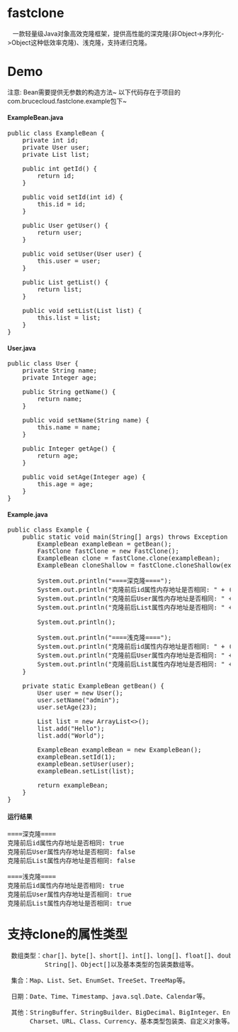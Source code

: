 # fastclone<br>
    一款轻量级Java对象高效克隆框架，提供高性能的深克隆(非Object->序列化->Object这种低效率克隆)、浅克隆，支持递归克隆。
# Demo
 注意: Bean需要提供无参数的构造方法~
 以下代码存在于项目的com.brucecloud.fastclone.example包下~
#### ExampleBean.java
<pre>
public class ExampleBean {
    private int id;
    private User user;
    private List list;

    public int getId() {
        return id;
    }

    public void setId(int id) {
        this.id = id;
    }

    public User getUser() {
        return user;
    }

    public void setUser(User user) {
        this.user = user;
    }

    public List getList() {
        return list;
    }

    public void setList(List list) {
        this.list = list;
    }
}
</pre>
#### User.java
<pre>
public class User {
    private String name;
    private Integer age;

    public String getName() {
        return name;
    }

    public void setName(String name) {
        this.name = name;
    }

    public Integer getAge() {
        return age;
    }

    public void setAge(Integer age) {
        this.age = age;
    }
}
</pre>
#### Example.java
<pre>
public class Example {
    public static void main(String[] args) throws Exception {
        ExampleBean exampleBean = getBean();
        FastClone fastClone = new FastClone();
        ExampleBean clone = fastClone.clone(exampleBean);
        ExampleBean cloneShallow = fastClone.cloneShallow(exampleBean);

        System.out.println("====深克隆====");
        System.out.println("克隆前后id属性内存地址是否相同: " + (exampleBean.getId() == clone.getId()));
        System.out.println("克隆前后User属性内存地址是否相同: " + (exampleBean.getUser() == clone.getUser()));
        System.out.println("克隆前后List属性内存地址是否相同: " + (exampleBean.getList() == clone.getList()));

        System.out.println();

        System.out.println("====浅克隆====");
        System.out.println("克隆前后id属性内存地址是否相同: " + (exampleBean.getId() == cloneShallow.getId()));
        System.out.println("克隆前后User属性内存地址是否相同: " + (exampleBean.getUser() == cloneShallow.getUser()));
        System.out.println("克隆前后List属性内存地址是否相同: " + (exampleBean.getList() == cloneShallow.getList()));
    }

    private static ExampleBean getBean() {
        User user = new User();
        user.setName("admin");
        user.setAge(23);

        List<String> list = new ArrayList<>();
        list.add("Hello");
        list.add("World");

        ExampleBean exampleBean = new ExampleBean();
        exampleBean.setId(1);
        exampleBean.setUser(user);
        exampleBean.setList(list);

        return exampleBean;
    }
}
</pre>
#### 运行结果
<pre>
====深克隆====
克隆前后id属性内存地址是否相同: true
克隆前后User属性内存地址是否相同: false
克隆前后List属性内存地址是否相同: false

====浅克隆====
克隆前后id属性内存地址是否相同: true
克隆前后User属性内存地址是否相同: true
克隆前后List属性内存地址是否相同: true
</pre>
# 支持clone的属性类型
<pre>
 数组类型：char[]、byte[]、short[]、int[]、long[]、float[]、double[]、boolean[]、
          String[]、Object[]以及基本类型的包装类数组等。
 
 集合：Map、List、Set、EnumSet、TreeSet、TreeMap等。
 
 日期：Date、Time、Timestamp、java.sql.Date、Calendar等。
 
 其他：StringBuffer、StringBuilder、BigDecimal、BigInteger、Enum、TimeZone、Locale、
      Charset、URL、Class、Currency、基本类型包装类、自定义对象等。
</pre>
